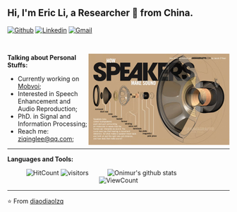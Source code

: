 
<!--
**diaodiaolzq/diaodiaolzq** is a ✨ _special_ ✨ repository because its `README.md` (this file) appears on your GitHub profile.

Here are some ideas to get you started:

- 🔭 I’m currently working on ...
- 🌱 I’m currently learning ...
- 👯 I’m looking to collaborate on ...
- 🤔 I’m looking for help with ...
- 💬 Ask me about ...
- 📫 How to reach me: ...
- 😄 Pronouns: ...
- ⚡ Fun fact: ...
-->


<!-- Your title -->
## Hi, I'm Eric Li, a Researcher 🚀 from China.

<!-- Your badges
You can use the website to generate badges: https://shields.io/
-->

[![Github](https://img.shields.io/badge/-Github-000?style=flat&logo=Github&logoColor=white)](https://github.com/onimur)
[![Linkedin](https://img.shields.io/badge/-LinkedIn-blue?style=flat&logo=Linkedin&logoColor=white)](https://www.linkedin.com/in/子庆-李-b86b14202)
[![Gmail](https://img.shields.io/badge/-mail-c14438?style=flat&logo=Gmail&logoColor=white)](ziqingLee@qq.com)

&nbsp;

<!-- Any image aligned to the right. Beware the width -->
<img width="320" align="right" src="https://github.com/diaodiaolzq/diaodiaolzq/blob/main/images/IMG_3056.GIF" />

<!-- Talking about you -->
**Talking about Personal Stuffs:**

- Currently working on [Mobvoi](https://www.chumenwenwen.com/);
- Interested in Speech Enhancement and Audio Reproduction;
- PhD. in Signal and Information Processing;
- Reach me: ziqinglee@qq.com;

---

**Languages and Tools:**

<!-- Your github readme stats
You can use this api: https://github.com/anuraghazra/github-readme-stats
-->
<p>
  <a href="https://github.com/onimur/handle-path-oz">
    <img width="55%" align="right" alt="Onimur's github stats" src="https://github-readme-stats.vercel.app/api?username=diaodiaolzq&show_icons=true&hide_border=true" />
  </a>
</p>

<!-- Your hits or visitors
site: http://hits.dwyl.com or https://visitor-badge.glitch.me
Both apis are in trouble due to the number of requests, if you know any other to register visitors, great
-->
<p align="center">
  <img alt="HitCount" src="http://hits.dwyl.com/onimur/onimur.svg" />
  <img alt="visitors" src="https://visitor-badge.glitch.me/badge?page_id=onimur.onimur" />
  <!-- https://github.com/wesky93/views this is a clone of the hits -->
  <img alt="ViewCount" src="https://views.whatilearened.today/views/github/onimur/onimur.svg" />
</p>

---

<!-- This readme was created by Eric Li - https://github.com/diaodiaolzq -->
⭐️ From [diaodiaolzq](https://github.com/diaodiaolzq)

